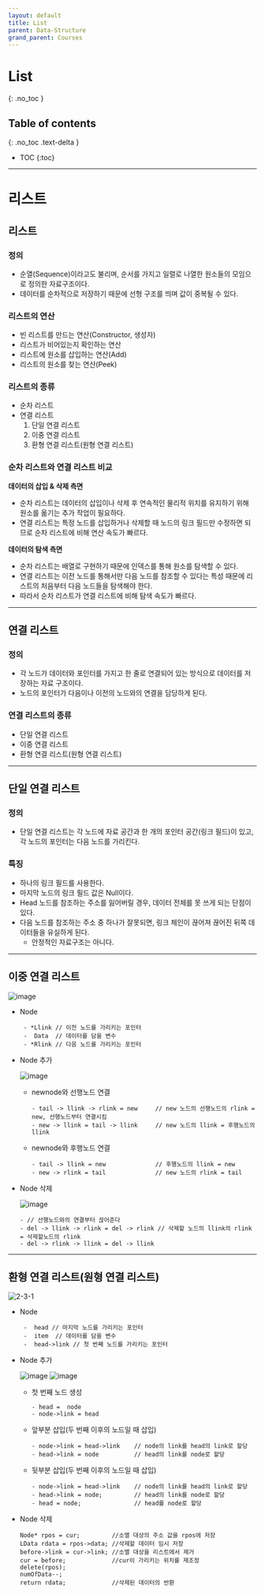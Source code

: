 ```yaml
---
layout: default
title: List
parent: Data-Structure
grand_parent: Courses
---
```


# List
{: .no_toc }

## Table of contents
{: .no_toc .text-delta }

- TOC
{:toc}

---

# 리스트

## 리스트

### 정의

- 순열(Sequence)이라고도 불리며, 순서를 가지고 일렬로 나열한 원소들의 모임으로 정의한 자료구조이다.
- 데이터를 순차적으로 저장하기 때문에 선형 구조를 띄며 값이 중복될 수 있다.

### 리스트의 연산

- 빈 리스트를 만드는 연산(Constructor, 생성자)
- 리스트가 비어있는지 확인하는 연산
- 리스트에 원소를 삽입하는 연산(Add)
- 리스트의 원소를 찾는 연산(Peek)

### 리스트의 종류

- 순차 리스트
- 연결 리스트
  1. 단일 연결 리스트
  2. 이중 연결 리스트
  3. 환형 연결 리스트(원형 연결 리스트)

### 순차 리스트와 연결 리스트 비교

**데이터의 삽입 & 삭제 측면**

- 순차 리스트는 데이터의 삽입이나 삭제 후 연속적인 물리적 위치를 유지하기 위해 원소를 옮기는 추가 작업이 필요하다.
- 연결 리스트는 특정 노드를 삽입하거나 삭제할 때 노드의 링크 필드만 수정하면 되므로 순차 리스트에 비해 연산 속도가 빠르다.

**데이터의 탐색 측면**

- 순차 리스트는 배열로 구현하기 때문에 인덱스를 통해 원소를 탐색할 수 있다.
- 연결 리스트는 이전 노드를 통해서만 다음 노드를 참조할 수 있다는 특성 때문에 리스트의 처음부터 다음 노드들을 탐색해야 한다.
- 따라서 순차 리스트가 연결 리스트에 비해 탐색 속도가 빠르다.

---

## 연결 리스트

### 정의

- 각 노드가 데이터와 포인터를 가지고 한 줄로 연결되어 있는 방식으로 데이터를 저장하는 자료 구조이다.
- 노드의 포인터가 다음이나 이전의 노드와의 연결을 담당하게 된다.

### 연결 리스트의 종류

- 단일 연결 리스트
- 이중 연결 리스트
- 환형 연결 리스트(원형 연결 리스트)

---

## 단일 연결 리스트

### 정의

- 단일 연결 리스트는 각 노드에 자료 공간과 한 개의 포인터 공간(링크 필드)이 있고, 각 노드의 포인터는 다음 노드를 가리킨다.

### 특징

- 하나의 링크 필드를 사용한다.
- 마지막 노드의 링크 필드 값은 Null이다.
- Head 노드를 참조하는 주소를 잃어버릴 경우, 데이터 전체를 못 쓰게 되는 단점이 있다.
- 다음 노드를 참조하는 주소 중 하나가 잘못되면, 링크 체인이 끊어져 끊어진 뒤쪽 데이터들을 유실하게 된다.
  - 안정적인 자료구조는 아니다.

---

## 이중 연결 리스트

![image](https://user-images.githubusercontent.com/113777043/204078252-5804e394-5921-4bfc-a25c-c89456c1a7bf.png)

- Node

  ```
   - *Llink // 이전 노드를 가리키는 포인터
   -  Data  // 데이터를 담을 변수
   - *Rlink // 다음 노드를 가리키는 포인터
  ```

- Node 추가

  ![image](https://user-images.githubusercontent.com/113777043/204078990-c0a340f7-0fd1-4941-96b9-a61b781034d5.png)

  - newnode와 선행노드 연결

    ```
    - tail -> llink -> rlink = new     // new 노드의 선행노드의 rlink = new, 선행노드부터 연결시킴
    - new -> llink = tail -> llink     // new 노드의 llink = 후행노드의 llink
    ```

  - newnode와 후행노드 연결

    ```
    - tail -> llink = new              // 후행노드의 llink = new
    - new -> rlink = tail              // new 노드의 rlink = tail
    ```

- Node 삭제

  ![image](https://user-images.githubusercontent.com/113777043/204079011-a935fbe2-6758-4e3d-8dba-db390e3cafda.png)

  ```
  - // 선행노드와의 연결부터 끊어준다
  - del -> llink -> rlink = del -> rlink // 삭제할 노드의 llink의 rlink = 삭제할노드의 rlink
  - del -> rlink -> llink = del -> llink
  ```

---

## 환형 연결 리스트(원형 연결 리스트)

![2-3-1](https://user-images.githubusercontent.com/57708995/204690252-68bb3a17-e739-4926-a392-e1b3fc17a54b.JPG)

- Node

  ```
   -  head // 마지막 노드를 가리키는 포인터
   -  item  // 데이터를 담을 변수
   -  head->link // 첫 번째 노드를 가리키는 포인터
  ```

- Node 추가

  ![image](https://user-images.githubusercontent.com/57708995/204696674-fd5c00c3-3a65-4f37-85be-6f74dcddae66.png)
  ![image](https://user-images.githubusercontent.com/57708995/204696817-c8d61be5-5170-49a2-ac4e-8a4b7108f3d3.png)

  - 첫 번째 노드 생성

    ```
    - head =  node
    - node->link = head
    ```

  - 앞부분 삽입(두 번째 이후의 노드일 때 삽입)

    ```
    - node->link = head->link    // node의 link를 head의 link로 할당
    - head->link = node          // head의 link를 node로 할당
    ```

  - 뒷부분 삽입(두 번째 이후의 노드일 때 삽입)

    ```
    - node->link = head->link    // node의 link를 head의 link로 할당
    - head->link = node;	     // head의 link를 node로 할당
    - head = node;	             // head를 node로 할당
    ```

- Node 삭제

  ```
  Node* rpos = cur;         //소멸 대상의 주소 값을 rpos에 저장
  LData rdata = rpos->data; //삭제할 데이터 임시 저장
  before->link = cur->link; //소멸 대상을 리스트에서 제거
  cur = before;             //cur이 가리키는 위치를 재조정
  delete(rpos);
  numOfData--;
  return rdata;             //삭제된 데이터의 반환
  ```
